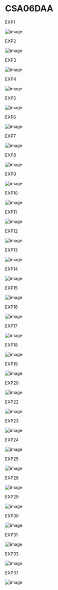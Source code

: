 # CSA06DAA
EXP1

![image](https://github.com/Shaiksammera/CSA06DAA/assets/112576522/45e637f2-8b43-45a7-b90d-1e6e2fa8f55e)

EXP2

![image](https://github.com/Shaiksammera/CSA06DAA/assets/112576522/e07fd216-a2e0-48a0-bb44-98ffc7fc8147)

EXP3

![image](https://github.com/Shaiksammera/CSA06DAA/assets/112576522/88b949e2-fb9e-4043-b1ed-31fcae70eb41)

EXP4

![image](https://github.com/Shaiksammera/CSA06DAA/assets/112576522/3ad720dc-70bf-4cf2-850f-a6b7dff70d74)

EXP5

![image](https://github.com/Shaiksammera/CSA06DAA/assets/112576522/617f2f45-2821-47e2-a747-141b014b9d8d)

EXP6

![image](https://github.com/Shaiksammera/CSA06DAA/assets/112576522/25ace4d0-f7d1-413c-b668-0f2d0c69b43e)

EXP7

![image](https://github.com/Shaiksammera/CSA06DAA/assets/112576522/2c06a2d5-19e8-4e7d-b97c-d14ebddb23a8)

EXP8

![image](https://github.com/Shaiksammera/CSA06DAA/assets/112576522/11edcd34-ec2f-48ea-a17b-44a4bbb90e7f)

EXP9

![image](https://github.com/Shaiksammera/CSA06DAA/assets/112576522/aa330876-cb01-4ad8-ab36-5273303276b8)

EXP10

![image](https://github.com/Shaiksammera/CSA06DAA/assets/112576522/23f0b598-024e-4c52-aa42-394a3e55b06b)

EXP11

![image](https://github.com/Shaiksammera/CSA06DAA/assets/112576522/20477469-8101-4b35-a17c-0ac5b426b45b)

EXP12

![image](https://github.com/Shaiksammera/CSA06DAA/assets/112576522/2eeb3853-88af-4a2b-a686-12e49e932da7)

EXP13

![image](https://github.com/Shaiksammera/CSA06DAA/assets/112576522/25e710c7-95e8-4ace-8b40-ca66e7e26d01)

EXP14

![image](https://github.com/Shaiksammera/CSA06DAA/assets/112576522/54129c38-d095-4866-ab40-a0a706ebccfb)

EXP15

![image](https://github.com/Shaiksammera/CSA06DAA/assets/112576522/0b845a8a-0b7b-4cea-97ed-56a4c3fa455e)

EXP16

![image](https://github.com/Shaiksammera/CSA06DAA/assets/112576522/aa87dd79-bd2f-4390-a879-2cc87c923260)

EXP17

![image](https://github.com/Shaiksammera/CSA06DAA/assets/112576522/1f7ed3d3-498e-4f60-b4c4-e517b4d404f6)

EXP18

![image](https://github.com/Shaiksammera/CSA06DAA/assets/112576522/f03d66dc-f8d4-4b45-8644-86012517edf3)

EXP19

![image](https://github.com/Shaiksammera/CSA06DAA/assets/112576522/a37b4de3-ada9-410b-810a-32d966b664b7)

EXP20

![image](https://github.com/Shaiksammera/CSA06DAA/assets/112576522/5dbf19c9-7174-4cdd-a7b5-d6d49b63794e)

EXP22

![image](https://github.com/Shaiksammera/CSA06DAA/assets/112576522/1f1a220d-4b07-45fa-b02a-f37f4b7317a3)

EXP23

![image](https://github.com/Shaiksammera/CSA06DAA/assets/112576522/e80854df-271d-417c-b1d8-e255f3cb59f9)

EXP24

![image](https://github.com/Shaiksammera/CSA06DAA/assets/112576522/f889ed3f-0697-4bcd-ab07-55147ffe4ca8)

EXP25

![image](https://github.com/Shaiksammera/CSA06DAA/assets/112576522/b6d0053e-284f-41d5-9f3d-f469564cfc9e)

EXP28

![image](https://github.com/Shaiksammera/CSA06DAA/assets/112576522/c39af687-f0c9-43a8-8eb7-c1b7b6925089)

EXP29

![image](https://github.com/Shaiksammera/CSA06DAA/assets/112576522/dd574411-1790-4a3d-811b-292d33962fcc)

EXP30

![image](https://github.com/Shaiksammera/CSA06DAA/assets/112576522/7aaa1138-d022-40cb-b02f-dfec29b54648)

EXP31

![image](https://github.com/Shaiksammera/CSA06DAA/assets/112576522/edcf26cd-edb2-4ef3-9ec2-9f6b361070c0)

EXP33

![image](https://github.com/Shaiksammera/CSA06DAA/assets/112576522/9e99e797-7d52-4680-af70-7b8b358468de)

EXP37

![image](https://github.com/Shaiksammera/CSA06DAA/assets/112576522/d5ce0360-9ff2-47eb-aca1-ee481b32db61)
